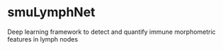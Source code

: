 # smuLymphNet
Deep learning framework to detect and quantify immune morphometric features in lymph nodes
